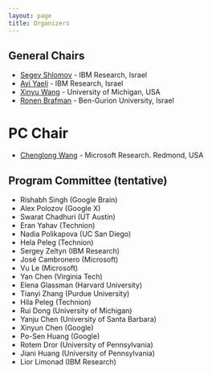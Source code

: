 ```yaml
---
layout: page
title: Organizers
---
```


## General Chairs
- [Segev Shlomov](mailto:segev.shlomov1@ibm.com) - IBM Research, Israel
- [Avi Yaeli](mailto:aviy@il.ibm.com) - IBM Research, Israel
- [Xinyu Wang](mailto:xwangsd@umich.edu) - University of Michigan, USA
- [Ronen Brafman](mailto:antonella.guzzo@unical.it) -  Ben-Gurion University, Israel

# PC Chair
- [Chenglong Wang](mailto:chenglong.wang@microsoft.com) - Microsoft Research. Redmond, USA

## Program Committee (tentative)
- Rishabh Singh (Google Brain)  
- Alex Polozov (Google X)  
- Swarat Chadhuri (UT Austin)  
- Eran Yahav (Technion)  
- Nadia Polikapova (UC San Diego)  
- Hela Peleg (Technion)  
- Sergey Zeltyn (IBM Research)  
- José Cambronero (Microsoft)  
- Vu Le (Microsoft)  
- Yan Chen (Virginia Tech)  
- Elena Glassman (Harvard University)  
- Tianyi Zhang (Purdue University)  
- Hila Peleg (Technion)  
- Rui Dong (University of Michigan)  
- Yanju Chen (University of Santa Barbara)  
- Xinyun Chen (Google)  
- Po-Sen Huang (Google)  
- Rotem Dror (University of Pennsylvania)  
- Jiani Huang (University of Pennsylvania)  
- Lior Limonad (IBM Research)

